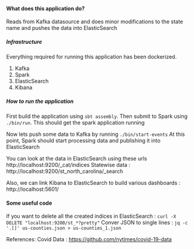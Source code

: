 #### What does this application do?
Reads from Kafka datasource and does minor modifications to the state name and pushes the data into ElasticSearch

##### Infrastructure
Everything required for running this application has been dockerized.
1. Kafka
2. Spark
3. ElasticSearch
4. Kibana

##### How to run the application

First build the application using `sbt assembly`.
Then submit to Spark using `./bin/run`. 
This should get the spark application running

Now lets push some data to Kafka by running `./bin/start-events`
At this point, Spark should start processing data and publishing it into ElasticSearch

You can look at the data in ElasticSearch using these urls http://localhost:9200/_cat/indices
Statewise data : http://localhost:9200/st_north_carolina/_search

Also, we can link Kibana to ElasticSearch to build various dashboards : http://localhost:5601/

#### Some useful code
If you want to delete all the created indices in ElasticSearch : `curl -X DELETE "localhost:9200/st_*?pretty"`
Conver JSON to single lines : `jq -c '.[]' us-counties.json > us-counties_1.json`

References:
Covid Data : https://github.com/nytimes/covid-19-data
